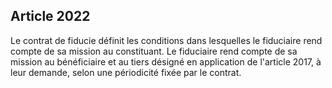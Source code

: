 Article 2022
----
Le contrat de fiducie définit les conditions dans lesquelles le fiduciaire rend
compte de sa mission au constituant. Le fiduciaire rend compte de sa mission au
bénéficiaire et au tiers désigné en application de l'article 2017, à leur
demande, selon une périodicité fixée par le contrat.
